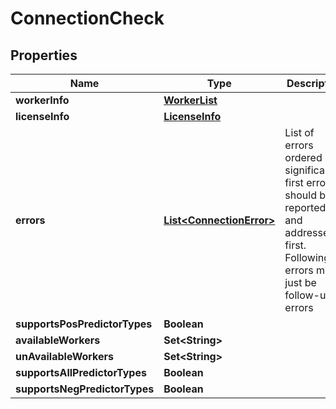 

# ConnectionCheck


## Properties

| Name | Type | Description | Notes |
|------------ | ------------- | ------------- | -------------|
|**workerInfo** | [**WorkerList**](WorkerList.md) |  |  [optional] |
|**licenseInfo** | [**LicenseInfo**](LicenseInfo.md) |  |  |
|**errors** | [**List&lt;ConnectionError&gt;**](ConnectionError.md) | List of errors ordered by significance. first error should be reported and addressed first.  Following errors might just be follow-up errors |  |
|**supportsPosPredictorTypes** | **Boolean** |  |  |
|**availableWorkers** | **Set&lt;String&gt;** |  |  |
|**unAvailableWorkers** | **Set&lt;String&gt;** |  |  |
|**supportsAllPredictorTypes** | **Boolean** |  |  |
|**supportsNegPredictorTypes** | **Boolean** |  |  |



